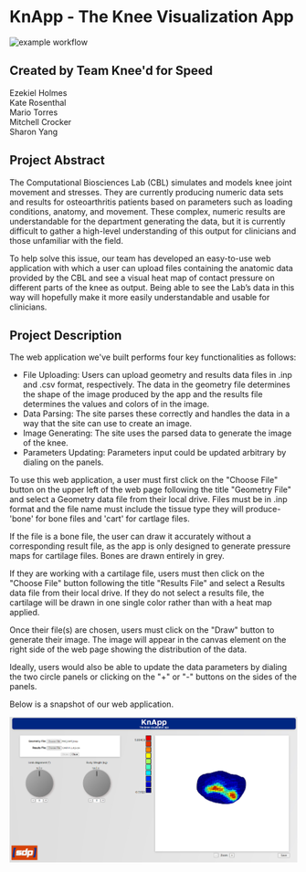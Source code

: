 # KnApp  - The Knee Visualization App
![example workflow](https://github.com/cs481-ekh/f22-kneed-for-speed/actions/workflows/github-actions.yml/badge.svg)
## Created by Team Knee'd for Speed
Ezekiel Holmes  
Kate Rosenthal  
Mario Torres  
Mitchell Crocker   
Sharon Yang

## Project Abstract
The Computational Biosciences Lab (CBL) simulates and models knee joint movement and stresses. 
They are currently producing numeric data sets and results for osteoarthritis patients based on 
parameters such as loading conditions, anatomy, and movement. These complex, numeric results are 
understandable for the department generating the data, but it is currently difficult to gather a 
high-level understanding of this output for clinicians and those unfamiliar with the field. 

To help solve this issue, our team has developed an easy-to-use web application with which 
a user can upload files containing the anatomic data provided by the CBL and see a 
visual heat map of contact pressure on different parts of the knee as output. Being able to 
see the Lab’s data in this way will hopefully make it more easily understandable and usable for 
clinicians.

## Project Description
The web application we've built performs four key
functionalities as follows:
- File Uploading: Users can upload geometry and results data files
in .inp and .csv format, respectively. The data in the geometry file 
determines the shape of the image produced by the app and the results file 
determines the values and colors of  in the image.
- Data Parsing: The site parses these correctly and handles the
data in a way that the site can use to create an image.
- Image Generating: The site uses the parsed data to generate the
image of the knee.
- Parameters Updating: Parameters input could be updated arbitrary
by dialing on the panels.

To use this web application, a user must first click on the "Choose File"
button on the upper left of the web page following the title "Geometry File"
and select a Geometry data file from their local drive. Files must be in .inp format
and the file name must include the tissue type they will produce- 'bone' for bone
files and 'cart' for cartlage files.

If the file is a bone file, the user can draw it accurately without a corresponding result
file, as the app is only designed to generate pressure maps for cartilage files. Bones are drawn 
entirely in grey.

If they are working with a cartilage file, users must then click on the "Choose File" button following 
the title "Results File" and select a Results data file from their local drive. If they do not select a
results file, the cartilage will be drawn in one single color rather than with a heat map applied.

Once their file(s) are chosen, users must click on the "Draw" button to generate their image. The image
will appear in the canvas element on the right side of the web page showing the distribution
of the data. 

Ideally, users would also be able to update the data parameters by dialing the two
circle panels or clicking on the "+" or "-" buttons on the sides of the panels.

Below is a snapshot of our web application.

![Capture](./src/assets/images/Capture.PNG)
